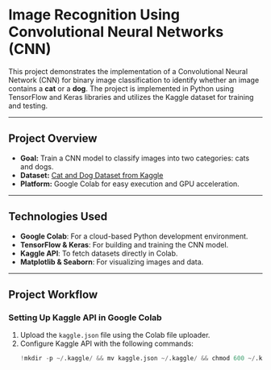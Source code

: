 #  Image Recognition Using Convolutional Neural Networks (CNN)

This project demonstrates the implementation of a Convolutional Neural Network (CNN) for binary image classification to identify whether an image contains a **cat** or a **dog**. The project is implemented in Python using TensorFlow and Keras libraries and utilizes the Kaggle dataset for training and testing.

---

##  Project Overview

- **Goal:** Train a CNN model to classify images into two categories: cats and dogs.
- **Dataset:** [Cat and Dog Dataset from Kaggle](https://www.kaggle.com/datasets/tongpython/cat-and-dog)
- **Platform:** Google Colab for easy execution and GPU acceleration.

---

##  Technologies Used

- **Google Colab**: For a cloud-based Python development environment.
- **TensorFlow & Keras**: For building and training the CNN model.
- **Kaggle API**: To fetch datasets directly in Colab.
- **Matplotlib & Seaborn**: For visualizing images and data.

---

##  Project Workflow

###  Setting Up Kaggle API in Google Colab

1. Upload the `kaggle.json` file using the Colab file uploader.  
2. Configure Kaggle API with the following commands:
   ```python
   !mkdir -p ~/.kaggle/ && mv kaggle.json ~/.kaggle/ && chmod 600 ~/.kaggle/kaggle.json
